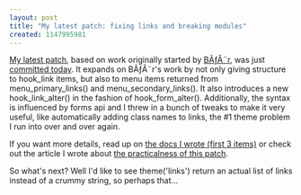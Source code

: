 ```yaml
--- 
layout: post
title: "My latest patch: fixing links and breaking modules"
created: 1147995981
---
```

<a href="http://drupal.org/node/18260#comment-99325">My latest patch</a>, based on work originally started by <a href="http://bler.webschuur.com/">BÃƒÂ¨r</a>,  was just <a href="http://drupal.org/cvs?commit=32145">committed today</a>. It expands on BÃƒÂ¨r's work by not only giving structure to hook_link items, but also to menu items returned from menu_primary_links() and menu_secondary_links(). It also introduces a new hook_link_alter() in the fashion of hook_form_alter(). Additionally, the syntax is influenced by forms api and I threw in a bunch of tweaks to make it very useful, like automatically adding class names to links, the #1 theme problem I run into over and over again.

If you want more details, read up on <a href="http://drupal.org/node/64279">the docs I wrote (first 3 items)</a> or check out the article I wrote about <a href="http://www.lullabot.com/node/91">the practicalness of this patch</a>.

So what's next? Well I'd like to see theme('links') return an actual list of links instead of a crummy string, so perhaps that...
